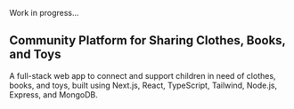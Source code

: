 Work in progress...
## Community Platform for Sharing Clothes, Books, and Toys

A full-stack web app to connect and support children in need of clothes, books, and toys, built using Next.js, React, TypeScript, Tailwind, Node.js, Express, and MongoDB.
